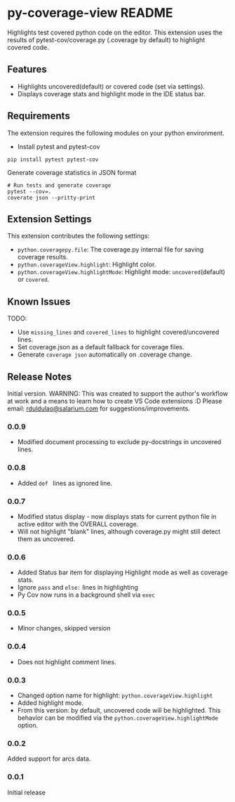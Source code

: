 # py-coverage-view README

Highlights test covered python code on the editor. This extension uses the results of pytest-cov/coverage.py (.coverage by default) to highlight covered code.


## Features
- Highlights uncovered(default) or covered code (set via settings).
- Displays coverage stats and highlight mode in the IDE status bar.


## Requirements

The extension requires the following modules on your python environment.

* Install pytest and pytest-cov
```
pip install pytest pytest-cov
```

Generate coverage statistics in JSON format
```
# Run tests and generate coverage
pytest --cov=. 
coverate json --pritty-print
```

## Extension Settings

This extension contributes the following settings:

* `python.coveragepy.file`: The coverage.py internal file for saving coverage results.
* `python.coverageView.highlight`: Highlight color.
* `python.coverageView.highlightMode`: Highlight mode: ```uncovered```(default) or ```covered```.

## Known Issues

TODO:
- Use `missing_lines` and `covered_lines` to highlight covered/uncovered lines.
- Set coverage.json as a default fallback for coverage files.
- Generate `coverage json` automatically on .coverage change.
## Release Notes

Initial version.  WARNING:  This was created to support  the author's workflow  at work and a means to learn how to create VS Code extensions :D  Please email: rduldulao@salarium.com for suggestions/improvements.

### 0.0.9
- Modified document processing to exclude py-docstrings in uncovered lines.

### 0.0.8
- Added ```def ``` lines as ignored line.

### 0.0.7
- Modified status display  - now displays stats for current python file in active editor with the OVERALL coverage.
- Will not highlight "blank" lines, although coverage.py might still detect them as uncovered.

### 0.0.6
- Added Status bar item for displaying Highlight mode as well as coverage stats.
- Ignore ```pass``` and ```else:``` lines in highlighting
- Py Cov now runs in a background shell via ```exec```

### 0.0.5
- Minor changes, skipped version

### 0.0.4
- Does not highlight comment lines.

### 0.0.3

- Changed option name for highlight: ```python.coverageView.highlight```
- Added highlight mode.
- From this version: by default, uncovered code will be highlighted. This behavior can be modified via the ```python.coverageView.highlightMode``` option.

### 0.0.2

Added support for arcs data.

### 0.0.1

Initial release 





